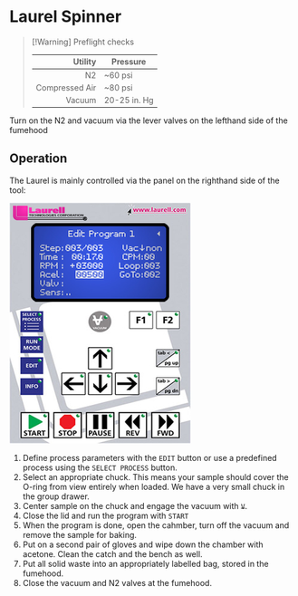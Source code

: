 # Laurel Spinner

> [!Warning] Preflight checks
> 
>| Utility         | Pressure     |
>|----------------:|--------------|
>| N2              | ~60 psi      |
>| Compressed Air  | ~80 psi      |
>| Vacuum          | 20-25 in. Hg |

Turn on the N2 and vacuum via the lever valves on the lefthand side of the fumehood

## Operation

The Laurel is mainly controlled via the panel on the righthand side of the tool:

![picture](LaurelPanel.bmp)


1. Define process parameters with the `EDIT` button or use a predefined process using the `SELECT PROCESS` button.
2. Select an appropriate chuck. This means your sample should cover the O-ring from view entirely when loaded. We have a very small chuck in the group drawer. 
3. Center sample on the chuck and engage the vacuum with ~~`V`~~.
4. Close the lid and run the program with `START`
5. When the program is done, open the cahmber, turn off the vacuum and remove the sample for baking.
6. Put on a second pair of gloves and wipe down the chamber with acetone. Clean the catch and the bench as well.
7. Put all solid waste into an appropriately labelled bag, stored in the fumehood.
8. Close the vacuum and N2 valves at the fumehood.